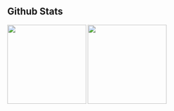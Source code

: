

## Github Stats

<img height=180 align="left" src="https://github-readme-stats.vercel.app/api?username=pb-wd027&show_icons=true&count_private=true&hide_border=true&rank_icon=github" />
<img height=180 align="left" src="https://github-readme-stats.vercel.app/api/top-langs/?username=pb-wd027&layout=compact&hide_border=true" /> 






<!--
### Hi there 👋


**pb-wd027/pb-wd027** is a ✨ _special_ ✨ repository because its `README.md` (this file) appears on your GitHub profile.

Here are some ideas to get you started:

- 🔭 I’m currently working on ...
- 🌱 I’m currently learning ...
- 👯 I’m looking to collaborate on ...
- 🤔 I’m looking for help with ...
- 💬 Ask me about ...
- 📫 How to reach me: ...
- 😄 Pronouns: ...
- ⚡ Fun fact: ...
-->

